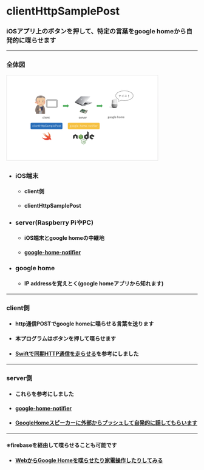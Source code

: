 # clientHttpSamplePost

### iOSアプリ上のボタンを押して、特定の言葉をgoogle homeから自発的に喋らせます
---
### 全体図
<img src="https://github.com/heroccccc/clientHttpSamplePost/blob/master/images/system1.png" width="400" />　　
* ###  iOS端末
  * ####  client側
  * ####  clientHttpSamplePost
* ###  server(Raspberry PiやPC)
  * ####  iOS端末とgoogle homeの中継地
  * ####  [google-home-notifier](https://github.com/noelportugal/google-home-notifier)

* ###  google home
  * ####  IP addressを覚えとく(google homeアプリから知れます)
---
### client側
* #### http通信POSTでgoogle homeに喋らせる言葉を送ります
* #### 本プログラムはボタンを押して喋らせます
* #### [Swiftで同期HTTP通信を走らせる](https://53ningen.com/synchronous-http-request-swift/)を参考にしました
---
### server側
* ####  これらを参考にしました
* ####  [google-home-notifier](https://github.com/noelportugal/google-home-notifier)
* ####  [GoogleHomeスピーカーに外部からプッシュして自発的に話してもらいます](https://qiita.com/azipinsyan/items/db4606aaa51426ac8dac)
---
#### ※firebaseを経由して喋らせることも可能です
  * ####  [WebからGoogle Homeを喋らせたり家電操作したりしてみる](https://qiita.com/miso_develop/items/09fcce17162db49dec55)
